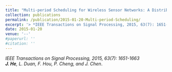 ```yaml
---
title: "Multi-period Scheduling for Wireless Sensor Networks: A Distributed Consensus Approach"
collection: publications
permalink: /publication/2015-01-20-Multi-period-Scheduling/
excerpt: '> *IEEE Transactions on Signal Processing, 2015, 63(7): 1651-1663*<br>***J. He**, L. Duan, F. Hou, P. Cheng, and J. Chen*.'
date: 2015-01-20
venue: '--'
#paperurl: ''
#citation: ''
---
```

*IEEE Transactions on Signal Processing, 2015, 63(7): 1651-1663*  
***J. He**, L. Duan, F. Hou, P. Cheng, and J. Chen*.